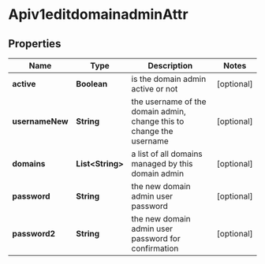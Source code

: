 # Apiv1editdomainadminAttr

## Properties
Name | Type | Description | Notes
------------ | ------------- | ------------- | -------------
**active** | **Boolean** | is the domain admin active or not |  [optional]
**usernameNew** | **String** | the username of the domain admin, change this to change the username |  [optional]
**domains** | **List&lt;String&gt;** | a list of all domains managed by this domain admin |  [optional]
**password** | **String** | the new domain admin user password |  [optional]
**password2** | **String** | the new domain admin user password for confirmation |  [optional]
